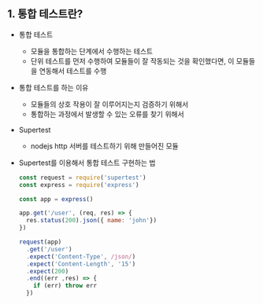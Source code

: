 ## 1. 통합 테스트란?
* 통합 테스트
  * 모듈을 통합하는 단계에서 수행하는 테스트
  * 단위 테스트를 먼저 수행하여 모듈들이 잘 작동되는 것을 확인했다면, 이 모듈들을 연동해서 테스트를 수행

* 통합 테스트를 하는 이유
  * 모듈들의 상호 작용이 잘 이루어지는지 검증하기 위해서
  * 통합하는 과정에서 발생할 수 있는 오류를 찾기 위해서

* Supertest
  * nodejs http 서버를 테스트하기 위해 만들어진 모듈

* Supertest를 이용해서 통합 테스트 구현하는 법
  ```js
  const request = require('supertest')
  const express = require('express')

  const app = express()

  app.get('/user', (req, res) => {
    res.status(200).json({ name: 'john'})
  })

  request(app)
    .get('/user')
    .expect('Content-Type', /json/)
    .expect('Content-Length', '15')
    .expect(200)
    .end((err ,res) => {
      if (err) throw err
    })
  ```
